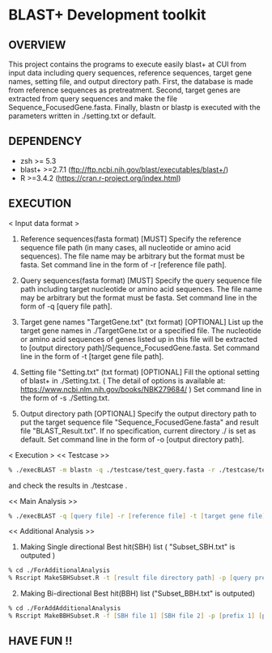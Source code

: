 # BLAST+ Development toolkit

## OVERVIEW
This project contains the programs to execute easily blast+ at CUI from input data including query sequences, 
reference sequences, target gene names, setting file, and output directory path.
First, the database is made from reference sequences as pretreatment.
Second, target genes are extracted from query sequences and make the file Sequence_FocusedGene.fasta.
Finally, blastn or blastp is executed with the parameters written in ./setting.txt or default.

## DEPENDENCY
  * zsh >= 5.3
  * blast+ >=2.7.1 (ftp://ftp.ncbi.nih.gov/blast/executables/blast+/)
  * R >=3.4.2 (https://cran.r-project.org/index.html)

## EXECUTION
< Input data format >
1. Reference sequences(fasta format) [MUST]
Specify the reference sequence file path (in many cases, all nucleotide or amino acid sequences).
The file name may be arbitrary but the format must be fasta.
Set command line in the form of -r [reference file path].

2. Query sequences(fasta format) [MUST]
Specify the query sequence file path including target nucleotide or amino acid sequences.
The file name may be arbitrary but the format must be fasta.
Set command line in the form of -q [query file path].

3. Target gene names "TargetGene.txt" (txt format) [OPTIONAL]
List up the target gene names in ./TargetGene.txt or a specified file.
The nucleotide or amino acid sequences of genes listed up in this file will be extracted to
[output directory path]/Sequence_FocusedGene.fasta.
Set command line in the form of -t [target gene file path].

4. Setting file "Setting.txt" (txt format) [OPTIONAL]
Fill the optional setting of blast+ in ./Setting.txt.
( The detail of options is available at: https://www.ncbi.nlm.nih.gov/books/NBK279684/ )
Set command line in the form of -s ./Setting.txt.

5. Output directory path [OPTIONAL]
Specify the output directory path to put the target sequence file "Sequence_FocusedGene.fasta"
and result file "BLAST_Result.txt".
If no specification, current directory ./ is set as default.
Set command line in the form of -o [output directory path].

< Execution >
<< Testcase >>
```zsh
% ./execBLAST -m blastn -q ./testcase/test_query.fasta -r ./testcase/test_reference.fasta -o ./testcase
```
and check the results in ./testcase .

<< Main Analysis >>
```zsh
% ./execBLAST -q [query file] -r [reference file] -t [target gene file] -s [setting file] -o [output directory path]
```

<< Additional Analysis >>
1. Making Single directional Best hit(SBH) list ( "Subset_SBH.txt" is outputed )
```zsh
% cd ./ForAdditionalAnalysis
% Rscript MakeSBHSubset.R -t [result file directory path] -p [query prefix] [reference prefix]
```

2. Making Bi-directional Best hit(BBH) list ("Subset_BBH.txt" is outputed)
```zsh
% cd ./ForAddAdditionalAnalysis
% Rscript MakeBBHSubset.R -f [SBH file 1] [SBH file 2] -p [prefix 1] [prefix 2] -o [output file name]
```

## HAVE FUN !!
